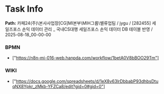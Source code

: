 # Task Info

**Path:** 카페24(주)\본사사업장\[CG]MI본부\MIH그룹\밸류업팀 / jygu / [282455] 세일즈포스 손익 데이터 관리 _ 국내CS대행 세일즈포스 손익 데이터 DB 테이블 반영 / 2025-08-18_00-00-00

### BPMN
- ["https://n8n-mi-016-web.hanpda.com/workflow/1betA0V8bBOO29Tm"]

### WIKI
- ["https://docs.google.com/spreadsheets/d/1eX8v63lrDbbabP93dhbsDtuqNX8Ypkr_zMkb-YFZCa8/edit?gid=0#gid=0"]

